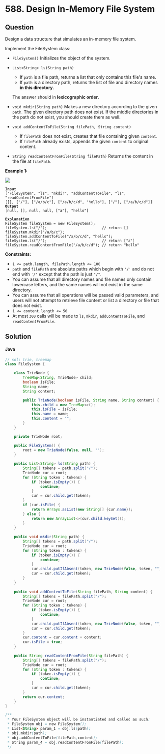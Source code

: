 # 588. Design In-Memory File System

## Question

Design a data structure that simulates an in-memory file system.

Implement the FileSystem class:

* `FileSystem()` Initializes the object of the system.
*   `List<String> ls(String path)`

    * If `path` is a file path, returns a list that only contains this file's name.
    * If `path` is a directory path, returns the list of file and directory names **in this directory**.

    The answer should in **lexicographic order**.
* `void mkdir(String path)` Makes a new directory according to the given `path`. The given directory path does not exist. If the middle directories in the path do not exist, you should create them as well.
* `void addContentToFile(String filePath, String content)`
  * If `filePath` does not exist, creates that file containing given `content`.
  * If `filePath` already exists, appends the given `content` to original content.
* `String readContentFromFile(String filePath)` Returns the content in the file at `filePath`.&#x20;

**Example 1:**

![](https://assets.leetcode.com/uploads/2021/04/28/filesystem.png)

<pre><code><strong>Input
</strong>["FileSystem", "ls", "mkdir", "addContentToFile", "ls", "readContentFromFile"]
[[], ["/"], ["/a/b/c"], ["/a/b/c/d", "hello"], ["/"], ["/a/b/c/d"]]
<strong>Output
</strong>[null, [], null, null, ["a"], "hello"]

<strong>Explanation
</strong>FileSystem fileSystem = new FileSystem();
fileSystem.ls("/");                         // return []
fileSystem.mkdir("/a/b/c");
fileSystem.addContentToFile("/a/b/c/d", "hello");
fileSystem.ls("/");                         // return ["a"]
fileSystem.readContentFromFile("/a/b/c/d"); // return "hello"
</code></pre>

**Constraints:**

* `1 <= path.length, filePath.length <= 100`
* `path` and `filePath` are absolute paths which begin with `'/'` and do not end with `'/'` except that the path is just `"/"`.
* You can assume that all directory names and file names only contain lowercase letters, and the same names will not exist in the same directory.
* You can assume that all operations will be passed valid parameters, and users will not attempt to retrieve file content or list a directory or file that does not exist.
* `1 <= content.length <= 50`
* At most `300` calls will be made to `ls`, `mkdir`, `addContentToFile`, and `readContentFromFile`.

## Solution

#### Java

```java
// sol: trie, treemap
class FileSystem {

    class TrieNode {
        TreeMap<String, TrieNode> child;
        boolean isFile;
        String name;
        String content;

        public TrieNode(boolean isFile, String name, String content) {
            this.child = new TreeMap<>();
            this.isFile = isFile;
            this.name = name;
            this.content = "";
        }
    }

    private TrieNode root;

    public FileSystem() {
        root = new TrieNode(false, null, "");
    }
    
    public List<String> ls(String path) {
        String[] tokens = path.split("/");
        TrieNode cur = root;
        for (String token : tokens) {
            if (token.isEmpty()) {
                continue;
            }
            cur = cur.child.get(token);
        }
        if (cur.isFile) {
            return Arrays.asList(new String[] {cur.name});
        } else {
            return new ArrayList<>(cur.child.keySet());
        }
    }
    
    public void mkdir(String path) {
        String[] tokens = path.split("/");
        TrieNode cur = root;
        for (String token : tokens) {
            if (token.isEmpty()) {
                continue;
            }
            cur.child.putIfAbsent(token, new TrieNode(false, token, ""));
            cur = cur.child.get(token);
        }
    }
    
    public void addContentToFile(String filePath, String content) {
        String[] tokens = filePath.split("/");
        TrieNode cur = root;
        for (String token : tokens) {
            if (token.isEmpty()) {
                continue;
            }
            cur.child.putIfAbsent(token, new TrieNode(false, token, ""));
            cur = cur.child.get(token);
        }
        cur.content = cur.content + content;
        cur.isFile = true;
    }
    
    public String readContentFromFile(String filePath) {
        String[] tokens = filePath.split("/");
        TrieNode cur = root;
        for (String token : tokens) {
            if (token.isEmpty()) {
                continue;
            }
            cur = cur.child.get(token);
        }
        return cur.content;
    }
}

/**
 * Your FileSystem object will be instantiated and called as such:
 * FileSystem obj = new FileSystem();
 * List<String> param_1 = obj.ls(path);
 * obj.mkdir(path);
 * obj.addContentToFile(filePath,content);
 * String param_4 = obj.readContentFromFile(filePath);
 */
```

